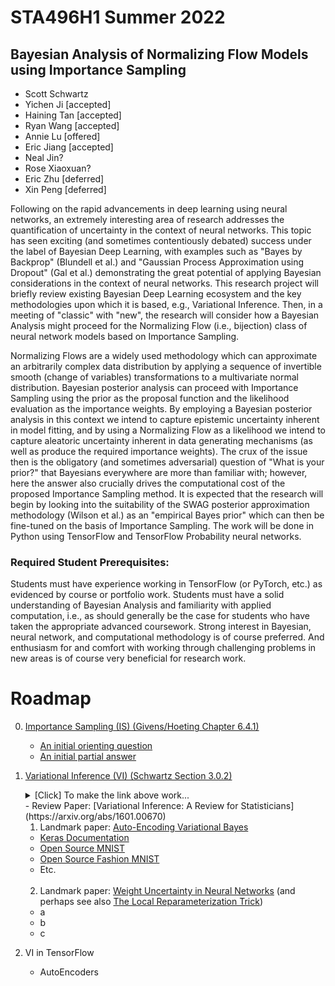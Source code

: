 
# STA496H1 Summer 2022

## Bayesian Analysis of Normalizing Flow Models using Importance Sampling

- Scott Schwartz
- Yichen Ji [accepted]
- Haining Tan [accepted]
- Ryan Wang [accepted]
- Annie Lu [offered]
- Eric Jiang [accepted]
- Neal Jin?
- Rose Xiaoxuan?
- Eric Zhu [deferred]
- Xin Peng [deferred]



Following on the rapid advancements in deep learning using neural networks, an extremely interesting area of research addresses the quantification of uncertainty in the context of neural networks.  This topic has seen exciting (and sometimes contentiously debated) success under the label of Bayesian Deep Learning, with examples such as "Bayes by Backprop" (Blundell et al.) and "Gaussian Process Approximation using Dropout" (Gal et al.) demonstrating the great potential of applying Bayesian considerations in the context of neural networks. This research project will briefly review existing Bayesian Deep Learning ecosystem and the key methodologies upon which it is based, e.g., Variational Inference. Then, in a meeting of "classic" with "new", the research will consider how a Bayesian Analysis might proceed for the Normalizing Flow (i.e., bijection) class of neural network models based on Importance Sampling.

Normalizing Flows are a widely used methodology which can approximate an arbitrarily complex data distribution by applying a sequence of invertible smooth (change of variables) transformations to a multivariate normal distribution. Bayesian posterior analysis can proceed with Importance Sampling using the prior as the proposal function and the likelihood evaluation as the importance weights. By employing a Bayesian posterior analysis in this context we intend to capture epistemic uncertainty inherent in model fitting, and by using a Normalizing Flow as a likelihood we intend to capture aleatoric uncertainty inherent in data generating mechanisms (as well as produce the required importance weights). The crux of the issue then is the obligatory (and sometimes adversarial) question of "What is your prior?" that Bayesians everywhere are more than familiar with; however, here the answer also crucially drives the computational cost of the proposed Importance Sampling method. It is expected that the research will begin by looking into the suitability of the SWAG posterior approximation methodology (Wilson et al.) as an "empirical Bayes prior" which can then be fine-tuned on the basis of Importance Sampling. The work will be done in Python using TensorFlow and TensorFlow Probability neural networks.

### Required Student Prerequisites:

Students must have experience working in TensorFlow (or PyTorch, etc.) as evidenced by course or portfolio work.  Students must have a solid understanding of Bayesian Analysis and familiarity with applied computation, i.e., as should generally be the case for students who have taken the appropriate advanced coursework.  Strong interest in Bayesian, neural network, and computational methodology is of course preferred. And enthusiasm for and comfort with working through challenging problems in new areas is of course very beneficial for research work.

# Roadmap

0. [Importance Sampling (IS) (Givens/Hoeting Chapter 6.4.1)](https://librarysearch.library.utoronto.ca/permalink/01UTORONTO_INST/14bjeso/alma991106781097906196)
   - [An initial orienting question](files/BayesImportanceSampling.ipynb)
   - [An initial partial answer](files/Importance_Sampling.pdf)


1. [Variational Inference (VI) (Schwartz Section 3.0.2)](https://colab.research.google.com/drive/1bFm8kKsFjsVITAScCQeSh2Tn59uk9yGr#cell-opt-VI)
   <details><summary>[Click] To make the link above work...</summary> Remove the (annoyingly) appended "=" at the end of the address and you'll link directly to the intended section</details>
   - Review Paper: [Variational Inference: A Review for Statisticians](https://arxiv.org/abs/1601.00670)

   1. Landmark paper: [Auto-Encoding Variational Bayes](https://arxiv.org/abs/1312.6114)
   
     - [Keras Documentation](https://keras.io/examples/generative/vae/)
     - [Open Source MNIST](https://danijar.com/building-variational-auto-encoders-in-tensorflow/)
     - [Open Source Fashion MNIST](https://learnopencv.com/variational-autoencoder-in-tensorflow/)
     - Etc.
     <br><br>

   2. Landmark paper: [Weight Uncertainty in Neural Networks](https://arxiv.org/abs/1505.05424) (and perhaps see also [The Local Reparameterization Trick](https://arxiv.org/abs/1506.02557))

    - a
    - b
    - c

2. VI in TensorFlow

   - AutoEncoders
     
